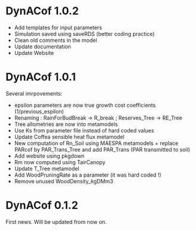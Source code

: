 # DynACof 1.0.2

* Add templates for input parameters
* Simulation saved using saveRDS (better coding practice)
* Clean old comments in the model
* Update documentation
* Update Website

# DynACof 1.0.1

Several imrpovements:

* epsilon parameters are now true growth cost coefficients (1/previous_espilon)
* Renaming : RainForBudBreak -> R_break ; Reserves_Tree -> RE_Tree
* Tree allometries are now into metamodels
* Use Ks from parameter file instead of hard coded values
* Update Coffea sensible heat flux metamodel
* New computation of Rn_Soil using MAESPA metamodels + replace PARcof by PAR_Trans_Tree and add PAR_Trans (PAR transmitted to soil)
* Add website using pkgdown
* Rm now computed using TairCanopy
* Update T_Tree metamodel
* Add WoodPruningRate as a parameter (it was hard coded !)
* Remove unused WoodDensity_kgDMm3


# DynACof 0.1.2

First news. Will be updated from now on.
